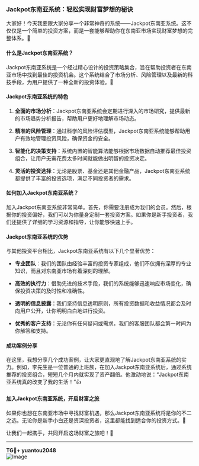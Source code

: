 ### Jackpot东南亚系统：轻松实现财富梦想的秘诀

大家好！今天我要跟大家分享一个非常神奇的系统——Jackpot东南亚系统。这不仅仅是一个简单的投资方案，而是一套能够帮助你在东南亚市场实现财富梦想的完整体系。🎉

#### 什么是Jackpot东南亚系统？

Jackpot东南亚系统是一个经过精心设计的投资策略集合，旨在帮助投资者在东南亚市场中找到最佳的投资机会。这个系统结合了市场分析、风险管理以及最新的科技手段，为用户提供了一种全新的投资体验。🚀

#### Jackpot东南亚系统的特色

1. **全面的市场分析**：Jackpot东南亚系统会定期进行深入的市场研究，提供最新的市场趋势分析报告，帮助用户更好地理解市场动态。
   
2. **精准的风险管理**：通过科学的风险评估模型，Jackpot东南亚系统能够帮助用户有效地管理投资风险，确保资金的安全。

3. **智能化的决策支持**：系统内置的智能算法能够根据市场数据自动推荐最佳投资组合，让用户无需花费太多时间就能做出明智的投资决定。

4. **灵活的投资选择**：无论是股票、基金还是其他金融产品，Jackpot东南亚系统都提供了丰富的投资选项，满足不同投资者的需求。

#### 如何加入Jackpot东南亚系统？

加入Jackpot东南亚系统非常简单。首先，你需要注册成为我们的会员。然后，根据你的投资偏好，我们可以为你量身定制一套投资方案。如果你是新手投资者，我们还提供了详细的学习资源和指导，让你能够快速上手。

#### Jackpot东南亚系统的优势

与其他投资平台相比，Jackpot东南亚系统有以下几个显著优势：

- **专业团队**：我们的团队由经验丰富的投资专家组成，他们不仅拥有深厚的专业知识，而且对东南亚市场有着深刻的理解。
  
- **高效的执行力**：借助先进的技术手段，我们的系统能够迅速响应市场变化，确保投资决策的及时性和准确性。

- **透明的信息披露**：我们坚持信息透明原则，所有投资数据和收益情况都会及时向用户公开，让你明明白白地进行投资。

- **优秀的客户支持**：无论你有任何疑问或需求，我们的客服团队都会第一时间为你解答和支持。

#### 成功案例分享

在这里，我想分享几个成功案例，让大家更直观地了解Jackpot东南亚系统的实力。例如，李先生是一位普通的上班族，在加入Jackpot东南亚系统后，通过系统推荐的投资组合，短短几个月内就实现了资产翻倍。他激动地说：“Jackpot东南亚系统真的改变了我的生活！”👍

#### 加入Jackpot东南亚系统，开启财富之旅

如果你也想在东南亚市场中寻找财富机遇，那么Jackpot东南亚系统将是你的不二之选。无论你是新手小白还是资深投资者，这里都能找到适合你的投资方式。🚀

让我们一起携手，共同开启这场财富之旅吧！💼

---

**TG💪+ yuantou2048**  
![Image](https://github.com/user-attachments/assets/cf57a8bb-a08e-43c1-ad82-039f33c64200)